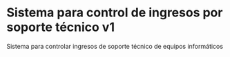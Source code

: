 # Sistema para control de ingresos por soporte técnico v1

Sistema para controlar ingresos de soporte técnico de equipos informáticos
